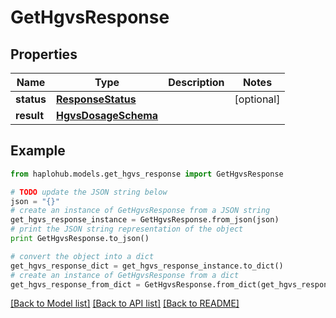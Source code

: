 # GetHgvsResponse


## Properties
Name | Type | Description | Notes
------------ | ------------- | ------------- | -------------
**status** | [**ResponseStatus**](ResponseStatus.md) |  | [optional] 
**result** | [**HgvsDosageSchema**](HgvsDosageSchema.md) |  | 

## Example

```python
from haplohub.models.get_hgvs_response import GetHgvsResponse

# TODO update the JSON string below
json = "{}"
# create an instance of GetHgvsResponse from a JSON string
get_hgvs_response_instance = GetHgvsResponse.from_json(json)
# print the JSON string representation of the object
print GetHgvsResponse.to_json()

# convert the object into a dict
get_hgvs_response_dict = get_hgvs_response_instance.to_dict()
# create an instance of GetHgvsResponse from a dict
get_hgvs_response_from_dict = GetHgvsResponse.from_dict(get_hgvs_response_dict)
```
[[Back to Model list]](../README.md#documentation-for-models) [[Back to API list]](../README.md#documentation-for-api-endpoints) [[Back to README]](../README.md)


